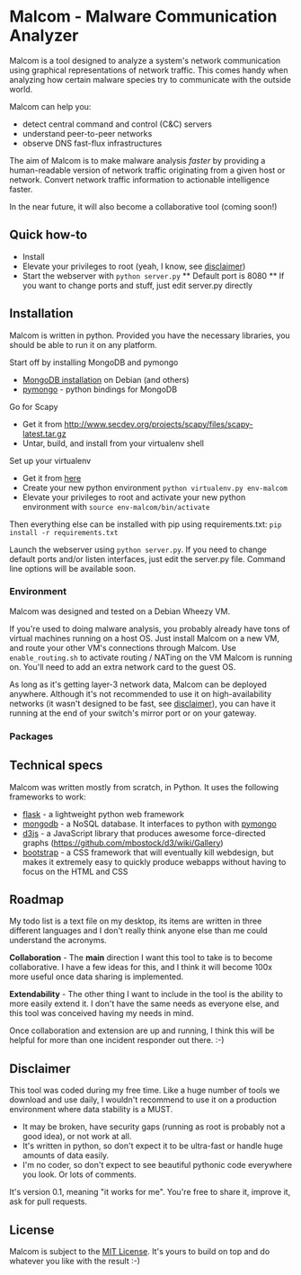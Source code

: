 # Malcom - Malware Communication Analyzer

Malcom is a tool designed to analyze a system's network communication using graphical representations of network traffic. This comes handy when analyzing how certain malware species try to communicate with the outside world. 

Malcom can help you: 

* detect central command and control (C&C) servers
* understand peer-to-peer networks
* observe DNS fast-flux infrastructures

The aim of Malcom is to make malware analysis *faster* by providing a human-readable version of network traffic originating from a given host or network. Convert network traffic information to actionable intelligence faster.

In the near future, it will also become a collaborative tool (coming soon!)

## Quick how-to

* Install
* Elevate your privileges to root (yeah, I know, see [disclaimer](/README.md#Disclaimer))
* Start the webserver with `python server.py`
** Default port is 8080
** If you want to change ports and stuff, just edit server.py directly

## Installation

Malcom is written in python. Provided you have the necessary libraries, you should be able to run it on any platform.

Start off by installing MongoDB and pymongo
* [MongoDB installation](http://docs.mongodb.org/manual/tutorial/install-mongodb-on-debian/) on Debian (and others)
* [pymongo](http://api.mongodb.org/python/current/installation.html) - python bindings for MongoDB

Go for Scapy
* Get it from http://www.secdev.org/projects/scapy/files/scapy-latest.tar.gz
* Untar, build, and install from your virtualenv shell

Set up your virtualenv
* Get it from [here](http://www.virtualenv.org/en/latest/)
* Create your new python environment `python virtualenv.py env-malcom`
* Elevate your privileges to root and activate your new python environment with `source env-malcom/bin/activate`

Then everything else can be installed with pip using requirements.txt: `pip install -r requirements.txt`

Launch the webserver using `python server.py`. If you need to change default ports and/or listen interfaces, just edit the server.py file. Command line options will be available soon.

### Environment

Malcom was designed and tested on a Debian Wheezy VM.

If you're used to doing malware analysis, you probably already have tons of virtual machines running on a host OS. Just install Malcom on a new VM, and route your other VM's connections through Malcom. Use `enable_routing.sh` to activate routing / NATing on the VM Malcom is running on. You'll need to add an extra network card to the guest OS.

As long as it's getting layer-3 network data, Malcom can be deployed anywhere. Although it's not recommended to use it on high-availability networks (it wasn't designed to be fast, see [disclaimer](/README.md#Disclaimer)), you can have it running at the end of your switch's mirror port or on your gateway.

### Packages





## Technical specs

Malcom was written mostly from scratch, in Python. It uses the following frameworks to work: 

* [flask](http://flask.pocoo.org/) - a lightweight python web framework
* [mongodb](http://www.mongodb.org/) - a NoSQL database. It interfaces to python with [pymongo](http://api.mongodb.org/python/current/)
* [d3js](http://d3js.org/) - a JavaScript library that produces awesome force-directed graphs (https://github.com/mbostock/d3/wiki/Gallery)
* [bootstrap](http://twitter.github.io/bootstrap/) - a CSS framework that will eventually kill webdesign, but makes it extremely easy to quickly produce webapps without having to focus on the HTML and CSS

## Roadmap

My todo list is a text file on my desktop, its items are written in three different languages and I don't really think anyone else than me could understand the acronyms.

**Collaboration** - The **main** direction I want this tool to take is to become collaborative. I have a few ideas for this, and I think it will become 100x more useful once data sharing is implemented.

**Extendability** - The other thing I want to include in the tool is the ability to more easily extend it. I don't have the same needs as everyone else, and this tool was conceived having my needs in mind.

Once collaboration and extension are up and running, I think this will be helpful for more than one incident responder out there. :-)

## Disclaimer

This tool was coded during my free time. Like a huge number of tools we download and use daily, I wouldn't recommend to use it on a production environment where data stability is a MUST.

* It may be broken, have security gaps (running as root is probably not a good idea), or not work at all. 
* It's written in python, so don't expect it to be ultra-fast or handle huge amounts of data easily. 
* I'm no coder, so don't expect to see beautiful pythonic code everywhere you look. Or lots of comments.

It's version 0.1, meaning "it works for me". You're free to share it, improve it, ask for pull requests.

## License

Malcom is subject to the [MIT License](http://opensource.org/licenses/MIT). It's yours to build on top and do whatever you like with the result :-)